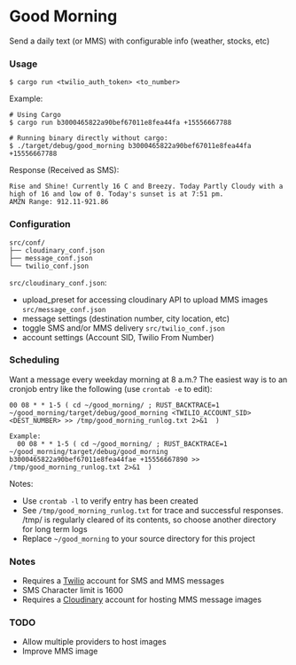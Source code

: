 # Good Morning

Send a daily text (or MMS) with configurable info (weather, stocks, etc)


### Usage

```
$ cargo run <twilio_auth_token> <to_number>
```

Example:

```
# Using Cargo
$ cargo run b3000465822a90bef67011e8fea44fa +15556667788

# Running binary directly without cargo:
$ ./target/debug/good_morning b3000465822a90bef67011e8fea44fa +15556667788
```

Response (Received as SMS):

```
Rise and Shine! Currently 16 C and Breezy. Today Partly Cloudy with a high of 16 and low of 0. Today's sunset is at 7:51 pm.
AMZN Range: 912.11-921.86
```

### Configuration

```
src/conf/
├── cloudinary_conf.json
├── message_conf.json
└── twilio_conf.json
```

`src/cloudinary_conf.json`:
* upload_preset for accessing cloudinary API to upload MMS images
`src/message_conf.json`
* message settings (destination number, city location, etc)
* toggle SMS and/or MMS delivery
`src/twilio_conf.json`
* account settings (Account SID, Twilio From Number)



### Scheduling

Want a message every weekday morning at 8 a.m.? The easiest way is to an cronjob entry like the following (use `crontab -e` to edit):

```
00 08 * * 1-5 ( cd ~/good_morning/ ; RUST_BACKTRACE=1 ~/good_morning/target/debug/good_morning <TWILIO_ACCOUNT_SID> <DEST_NUMBER> >> /tmp/good_morning_runlog.txt 2>&1  )

Example:
  00 08 * * 1-5 ( cd ~/good_morning/ ; RUST_BACKTRACE=1 ~/good_morning/target/debug/good_morning b3000465822a90bef67011e8fea44fae +15556667890 >> /tmp/good_morning_runlog.txt 2>&1  )
```

Notes:
* Use `crontab -l` to verify entry has been created
* See `/tmp/good_morning_runlog.txt` for trace and successful responses. /tmp/ is regularly cleared of its contents, so choose another directory for long term logs
* Replace `~/good_morning` to your source directory for this project


### Notes

* Requires a [Twilio](https://www.twilio.com) account for SMS and MMS messages
* SMS Character limit is 1600
* Requires a [Cloudinary](https://www.cloudinary.com) account for hosting MMS message images

### TODO

* Allow multiple providers to host images
* Improve MMS image

